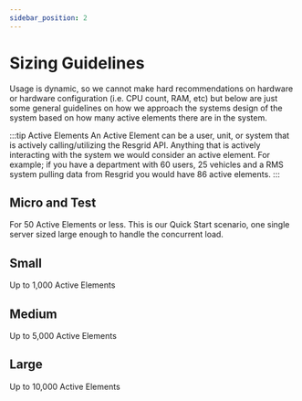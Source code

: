 ```yaml
---
sidebar_position: 2
---
```


# Sizing Guidelines

Usage is dynamic, so we cannot make hard recommendations on hardware or hardware configuration (i.e. CPU count, RAM, etc) but below are just some general guidelines on how we approach the systems design of the system based on how many active elements there are in the system.

:::tip Active Elements
An Active Element can be a user, unit, or system that is actively calling/utilizing the Resgrid API. Anything that is actively interacting with the system we would consider an active element. For example; if you have a department with 60 users, 25 vehicles and a RMS system pulling data from Resgrid you would have 86 active elements.
:::

## Micro and Test

For 50 Active Elements or less. This is our Quick Start scenario, one single server sized large enough to handle the concurrent load. 

## Small 

Up to 1,000 Active Elements

## Medium

Up to 5,000 Active Elements

## Large

Up to 10,000 Active Elements